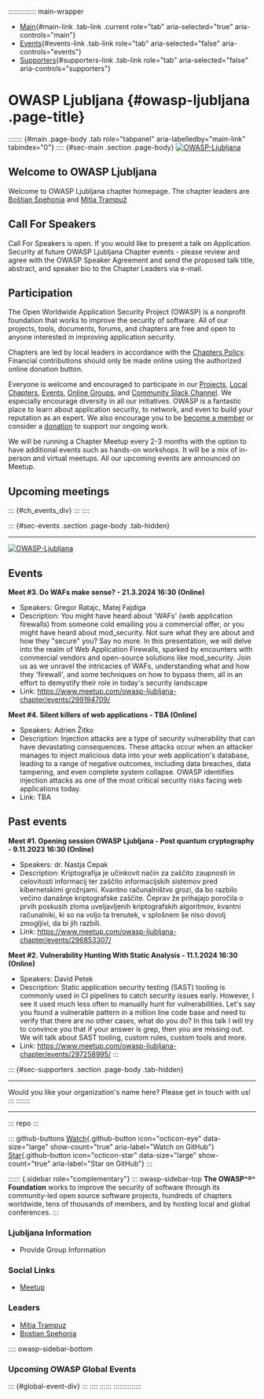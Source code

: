 :::::::::::::: main-wrapper
- [Main](#div-main){#main-link .tab-link .current role="tab"
  aria-selected="true" aria-controls="main"}
- [Events](#div-events){#events-link .tab-link role="tab"
  aria-selected="false" aria-controls="events"}
- [Supporters](#div-supporters){#supporters-link .tab-link role="tab"
  aria-selected="false" aria-controls="supporters"}

# OWASP Ljubljana {#owasp-ljubljana .page-title}

::::::: {#main .page-body .tab role="tabpanel" aria-labelledby="main-link" tabindex="0"}
:::: {#sec-main .section .page-body}
[![OWASP-Ljubljana](assets/images/OWASP_Ljubljana_Slovenia.png)](index.html)

## Welcome to OWASP Ljubljana

Welcome to OWASP Ljubljana chapter homepage. The chapter leaders are
[Boštjan
Špehonja](../cdn-cgi/l/email-protection.html#284a475b5c424946065b584d404746424968475f495b5806475a4f)
and [Mitja
Trampuž](../cdn-cgi/l/email-protection.html#7f12160b151e510b0d1e120f0a053f10081e0c0f51100d18)

## Call For Speakers

Call For Speakers is open. If you would like to present a talk on
Application Security at future OWASP Ljubljana Chapter events - please
review and agree with the OWASP Speaker Agreement and send the proposed
talk title, abstract, and speaker bio to the Chapter Leaders via e-mail.

## Participation

The Open Worldwide Application Security Project (OWASP) is a nonprofit
foundation that works to improve the security of software. All of our
projects, tools, documents, forums, and chapters are free and open to
anyone interested in improving application security.

Chapters are led by local leaders in accordance with the [Chapters
Policy](../www-policy/operational/chapters-2.html). Financial
contributions should only be made online using the authorized online
donation button.

Everyone is welcome and encouraged to participate in our
[Projects](../projects/index.html), [Local
Chapters](../chapters/index.html), [Events](../events/index.html),
[Online Groups](https://groups.google.com/a/owasp.com/), and [Community
Slack Channel](https://owasp.slack.com/). We especially encourage
diversity in all our initiatives. OWASP is a fantastic place to learn
about application security, to network, and even to build your
reputation as an expert. We also encourage you to be [become a
member](../membership/index.html) or consider a
[donation](../donate/index.html) to support our ongoing work.

We will be running a Chapter Meetup every 2-3 months with the option to
have additional events such as hands-on workshops. It will be a mix of
in-person and virtual meetups. All our upcoming events are announced on
Meetup.

## Upcoming meetings

::: {#ch_events_div}
:::
::::

::: {#sec-events .section .page-body .tab-hidden}

------------------------------------------------------------------------

[![OWASP-Ljubljana](assets/images/OWASP_Ljubljana_Slovenia.png)](index.html)

## Events

**Meet #3. Do WAFs make sense? - 21.3.2024 16:30 (Online)**

- Speakers: Gregor Ratajc, Matej Fajdiga
- Description: You might have heard about 'WAFs' (web application
  firewalls) from someone cold emailing you a commercial offer, or you
  might have heard about mod_security. Not sure what they are about and
  how they "secure" you? Say no more. In this presentation, we will
  delve into the realm of Web Application Firewalls, sparked by
  encounters with commercial vendors and open-source solutions like
  mod_security. Join us as we unravel the intricacies of WAFs,
  understanding what and how they 'firewall', and some techniques on how
  to bypass them, all in an effort to demystify their role in today's
  security landscape
- Link: https://www.meetup.com/owasp-ljubljana-chapter/events/299194709/

**Meet #4. Silent killers of web applications - TBA (Online)**

- Speakers: Adrien Žitko
- Description: Injection attacks are a type of security vulnerability
  that can have devastating consequences. These attacks occur when an
  attacker manages to inject malicious data into your web application's
  database, leading to a range of negative outcomes, including data
  breaches, data tampering, and even complete system collapse. OWASP
  identifies injection attacks as one of the most critical security
  risks facing web applications today.
- Link: TBA

## Past events

**Meet #1. Opening session OWASP Ljubljana - Post quantum cryptography -
9.11.2023 16:30 (Online)**

- Speakers: dr. Nastja Cepak
- Description: Kriptografija je učinkovit način za zaščito zaupnosti in
  celovitosti informacij ter zaščito informacijskih sistemov pred
  kibernetskimi grožnjami. Kvantno računalništvo grozi, da bo razbilo
  večino današnje kriptografske zaščite. Čeprav že prihajajo poročila o
  prvih poskusih zloma uveljavljenih kriptografskih algoritmov, kvantni
  računalniki, ki so na voljo ta trenutek, v splošnem še niso dovolj
  zmogljivi, da bi jih razbili.
- Link: https://www.meetup.com/owasp-ljubljana-chapter/events/296853307/

**Meet #2. Vulnerability Hunting With Static Analysis - 11.1.2024 16:30
(Online)**

- Speakers: David Petek
- Description: Static application security testing (SAST) tooling is
  commonly used in CI pipelines to catch security issues early. However,
  I see it used much less often to manually hunt for vulnerabilities.
  Let's say you found a vulnerable pattern in a million line code base
  and need to verify that there are no other cases, what do you do? In
  this talk I will try to convince you that if your answer is grep, then
  you are missing out. We will talk about SAST tooling, custom rules,
  custom tools and more.
- Link: https://www.meetup.com/owasp-ljubljana-chapter/events/297258995/
:::

::: {#sec-supporters .section .page-body .tab-hidden}

------------------------------------------------------------------------

Would you like your organization's name here? Please get in touch with
us!
:::
:::::::

------------------------------------------------------------------------

::: repo
:::

::: github-buttons
[Watch](https://github.com/owasp/www-chapter-ljubljana/subscription){.github-button
icon="octicon-eye" data-size="large" show-count="true"
aria-label="Watch on GitHub"}
[Star](https://github.com/owasp/www-chapter-ljubljana){.github-button
icon="octicon-star" data-size="large" show-count="true"
aria-label="Star on GitHub"}
:::

:::::: {.sidebar role="complementary"}
::: owasp-sidebar-top
**The OWASP^®^ Foundation** works to improve the security of software
through its community-led open source software projects, hundreds of
chapters worldwide, tens of thousands of members, and by hosting local
and global conferences.
:::

### Ljubljana Information

- Provide Group Information

### Social Links

- [Meetup](#)

### Leaders

- [Mitja
  Trampuz](../cdn-cgi/l/email-protection.html#ec818598868dc2989e8d819c9996ac839b8d9f9cc2839e8b)
- [Bostjan
  Spehonja](../cdn-cgi/l/email-protection.html#9dfff2eee9f7fcf3b3eeedf8f5f2f3f7fcddf2eafceeedb3f2effa)

:::: owasp-sidebar-bottom
### Upcoming OWASP Global Events

::: {#global-event-div}
:::
::::
::::::
::::::::::::::
